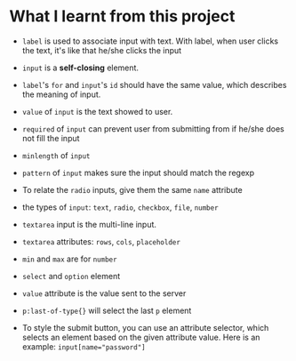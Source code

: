# What I learnt from this project

- `label` is used to associate input with text.
  With label, when user clicks the text, it's like that he/she clicks the input

- `input` is a **self-closing** element.

- `label`'s `for` and `input`'s `id` should have the same value, which describes the meaning of input.

- `value` of `input` is the text showed to user.

- `required` of `input` can prevent user from submitting from if he/she does not fill the input

- `minlength` of `input`

- `pattern` of `input` makes sure the input should match the regexp

- To relate the `radio` inputs, give them the same `name` attribute

- the types of `input`: `text`, `radio`, `checkbox`, `file`, `number`

- `textarea` input is the multi-line input.

- `textarea` attributes: `rows`, `cols`, `placeholder`

- `min` and `max` are for `number`

- `select` and `option` element

- `value` attribute is the value sent to the server

- `p:last-of-type{}` will select the last `p` element

- To style the submit button, you can use an attribute selector,
which selects an element based on the given attribute value. Here is an example:
`input[name="password"]`
